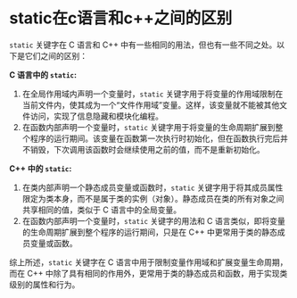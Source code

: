 # static在c语言和c++之间的区别

`static` 关键字在 C 语言和 C++ 中有一些相同的用法，但也有一些不同之处。以下是它们之间的区别：

**C 语言中的 `static`:**
1. 在全局作用域内声明一个变量时，`static` 关键字用于将变量的作用域限制在当前文件内，使其成为一个“文件作用域”变量。这样，该变量就不能被其他文件访问，实现了信息隐藏和模块化编程。
2. 在函数内部声明一个变量时，`static` 关键字用于将变量的生命周期扩展到整个程序的运行期间。该变量在函数第一次执行时初始化，但在函数执行完后并不销毁，下次调用该函数时会继续使用之前的值，而不是重新初始化。

**C++ 中的 `static`:**
1. 在类内部声明一个静态成员变量或函数时，`static` 关键字用于将其成员属性限定为类本身，而不是属于类的实例（对象）。静态成员在类的所有对象之间共享相同的值，类似于 C 语言中的全局变量。
2. 在函数内部声明一个变量时，`static` 关键字的用法和 C 语言类似，即将变量的生命周期扩展到整个程序的运行期间，只是在 C++ 中更常用于类的静态成员变量或函数。

综上所述，`static` 关键字在 C 语言中用于限制变量作用域和扩展变量生命周期，而在 C++ 中除了具有相同的作用外，更常用于类的静态成员和函数，用于实现类级别的属性和行为。